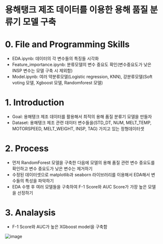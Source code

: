 # 용해탱크 제조 데이터를 이용한 용해 품질 분류기 모델 구축
# 0. File and Programming Skills
- EDA.ipynb: 데이터의 각 변수들의 특징들 시각화  
- Feature_importance.ipynb: 분류모델의 변수 중요도 확인(변수중요도가 낮은 INSP 변수는 모델 구축 시 제외함)
- Model.ipynb: 여러 약분류모델(Logistic regression, KNN), 강분류모델(Soft voting 모델, Xgboost 모델, Randomforest 모델)
  
# 1. Introduction
- Goal: 용해탱크 제조 데이터를 활용해서 최적의 용해 품질 분류기 모델을 만들자
- Dataset: 용해탱크 제조 관련 데이터 변수들을(STD_DT, NUM, MELT_TEMP, MOTORSPEED, MELT_WEIGHT, INSP, TAG) 가지고 있는 정형데이터셋

# 2. Process
- 먼저 RandomForest 모델을 구축한 다음에 모델의 용해 품질 관련 변수 중요도를 확인하고 변수 중요도가 낮은 변수는 제거하기
- 수정된 데이터셋으로 matplotlib과 seaborn 라이브러리를 이용해서 EDA해서 변수들의 특성을 파악하기
- EDA 수행 후 여러 모델들을 구축하여 F-1 Score와 AUC Score가 가장 높은 모델을 선정하기

# 3. Analaysis
- F-1 Score와 AUC가 높은 XGboost model을 구축함
  
![image](https://github.com/heojunbong2/portfolio/assets/168062535/5f8e9828-062f-4b49-af90-4c9bd0ff7b45)

